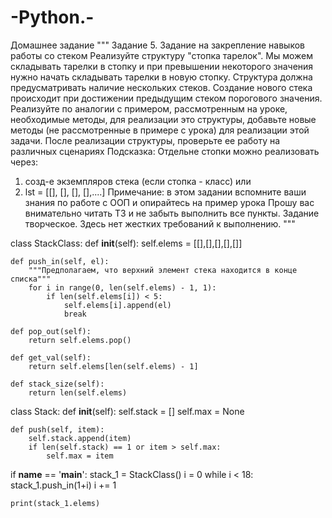 # -Python.-
Домашнее задание
"""
Задание 5.
Задание на закрепление навыков работы со стеком
Реализуйте структуру "стопка тарелок".
Мы можем складывать тарелки в стопку и при превышении некоторого значения
нужно начать складывать тарелки в новую стопку.
Структура должна предусматривать наличие нескольких стеков.
Создание нового стека происходит при достижении предыдущим стеком порогового значения.
Реализуйте по аналогии с примером, рассмотренным на уроке, необходимые методы,
для реализации это структуры, добавьте новые методы (не рассмотренные в примере с урока)
для реализации этой задачи.
После реализации структуры, проверьте ее работу на различных сценариях
Подсказка:
Отдельне стопки можно реализовать через:
1) созд-е экземпляров стека (если стопка - класс)
или
2) lst = [[], [], [], [],....]
Примечание: в этом задании вспомните ваши знания по работе с ООП
и опирайтесь на пример урока
Прошу вас внимательно читать ТЗ и не забыть выполнить все пункты.
Задание творческое. Здесь нет жестких требований к выполнению.
"""

class StackClass:
    def __init__(self):
        self.elems = [[],[],[],[],[]]

    def push_in(self, el):
        """Предполагаем, что верхний элемент стека находится в конце списка"""
        for i in range(0, len(self.elems) - 1, 1):
            if len(self.elems[i]) < 5:
                self.elems[i].append(el)
                break

    def pop_out(self):
        return self.elems.pop()

    def get_val(self):
        return self.elems[len(self.elems) - 1]

    def stack_size(self):
        return len(self.elems)

class Stack:
    def __init__(self):
        self.stack = []
        self.max = None

    def push(self, item):
        self.stack.append(item)
        if len(self.stack) == 1 or item > self.max:
            self.max = item

if __name__ == '__main__':
    stack_1 = StackClass()
    i = 0
    while i < 18:
        stack_1.push_in(1+i)
        i += 1

    print(stack_1.elems)
